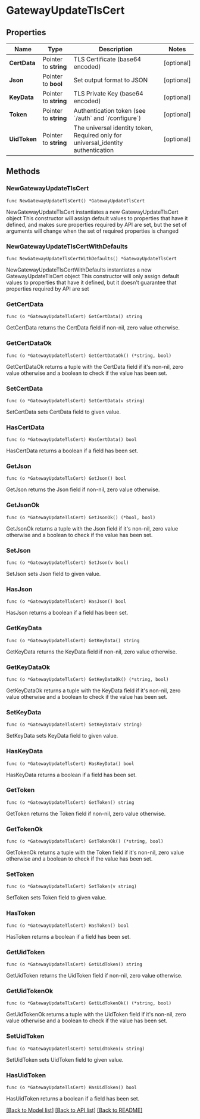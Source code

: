 # GatewayUpdateTlsCert

## Properties

Name | Type | Description | Notes
------------ | ------------- | ------------- | -------------
**CertData** | Pointer to **string** | TLS Certificate (base64 encoded) | [optional] 
**Json** | Pointer to **bool** | Set output format to JSON | [optional] 
**KeyData** | Pointer to **string** | TLS Private Key (base64 encoded) | [optional] 
**Token** | Pointer to **string** | Authentication token (see &#x60;/auth&#x60; and &#x60;/configure&#x60;) | [optional] 
**UidToken** | Pointer to **string** | The universal identity token, Required only for universal_identity authentication | [optional] 

## Methods

### NewGatewayUpdateTlsCert

`func NewGatewayUpdateTlsCert() *GatewayUpdateTlsCert`

NewGatewayUpdateTlsCert instantiates a new GatewayUpdateTlsCert object
This constructor will assign default values to properties that have it defined,
and makes sure properties required by API are set, but the set of arguments
will change when the set of required properties is changed

### NewGatewayUpdateTlsCertWithDefaults

`func NewGatewayUpdateTlsCertWithDefaults() *GatewayUpdateTlsCert`

NewGatewayUpdateTlsCertWithDefaults instantiates a new GatewayUpdateTlsCert object
This constructor will only assign default values to properties that have it defined,
but it doesn't guarantee that properties required by API are set

### GetCertData

`func (o *GatewayUpdateTlsCert) GetCertData() string`

GetCertData returns the CertData field if non-nil, zero value otherwise.

### GetCertDataOk

`func (o *GatewayUpdateTlsCert) GetCertDataOk() (*string, bool)`

GetCertDataOk returns a tuple with the CertData field if it's non-nil, zero value otherwise
and a boolean to check if the value has been set.

### SetCertData

`func (o *GatewayUpdateTlsCert) SetCertData(v string)`

SetCertData sets CertData field to given value.

### HasCertData

`func (o *GatewayUpdateTlsCert) HasCertData() bool`

HasCertData returns a boolean if a field has been set.

### GetJson

`func (o *GatewayUpdateTlsCert) GetJson() bool`

GetJson returns the Json field if non-nil, zero value otherwise.

### GetJsonOk

`func (o *GatewayUpdateTlsCert) GetJsonOk() (*bool, bool)`

GetJsonOk returns a tuple with the Json field if it's non-nil, zero value otherwise
and a boolean to check if the value has been set.

### SetJson

`func (o *GatewayUpdateTlsCert) SetJson(v bool)`

SetJson sets Json field to given value.

### HasJson

`func (o *GatewayUpdateTlsCert) HasJson() bool`

HasJson returns a boolean if a field has been set.

### GetKeyData

`func (o *GatewayUpdateTlsCert) GetKeyData() string`

GetKeyData returns the KeyData field if non-nil, zero value otherwise.

### GetKeyDataOk

`func (o *GatewayUpdateTlsCert) GetKeyDataOk() (*string, bool)`

GetKeyDataOk returns a tuple with the KeyData field if it's non-nil, zero value otherwise
and a boolean to check if the value has been set.

### SetKeyData

`func (o *GatewayUpdateTlsCert) SetKeyData(v string)`

SetKeyData sets KeyData field to given value.

### HasKeyData

`func (o *GatewayUpdateTlsCert) HasKeyData() bool`

HasKeyData returns a boolean if a field has been set.

### GetToken

`func (o *GatewayUpdateTlsCert) GetToken() string`

GetToken returns the Token field if non-nil, zero value otherwise.

### GetTokenOk

`func (o *GatewayUpdateTlsCert) GetTokenOk() (*string, bool)`

GetTokenOk returns a tuple with the Token field if it's non-nil, zero value otherwise
and a boolean to check if the value has been set.

### SetToken

`func (o *GatewayUpdateTlsCert) SetToken(v string)`

SetToken sets Token field to given value.

### HasToken

`func (o *GatewayUpdateTlsCert) HasToken() bool`

HasToken returns a boolean if a field has been set.

### GetUidToken

`func (o *GatewayUpdateTlsCert) GetUidToken() string`

GetUidToken returns the UidToken field if non-nil, zero value otherwise.

### GetUidTokenOk

`func (o *GatewayUpdateTlsCert) GetUidTokenOk() (*string, bool)`

GetUidTokenOk returns a tuple with the UidToken field if it's non-nil, zero value otherwise
and a boolean to check if the value has been set.

### SetUidToken

`func (o *GatewayUpdateTlsCert) SetUidToken(v string)`

SetUidToken sets UidToken field to given value.

### HasUidToken

`func (o *GatewayUpdateTlsCert) HasUidToken() bool`

HasUidToken returns a boolean if a field has been set.


[[Back to Model list]](../README.md#documentation-for-models) [[Back to API list]](../README.md#documentation-for-api-endpoints) [[Back to README]](../README.md)


